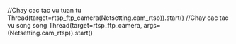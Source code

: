 //Chay cac tac vu tuan tu
Thread(target=rtsp_ftp_camera(Netsetting.cam_rtsp)).start() 
//Chay cac tac vu song song
Thread(target=rtsp_ftp_camera, args=(Netsetting.cam_rtsp)).start()
